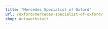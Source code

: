 ```yaml
---
title: "Mercedes Specialist of Oxford"
url: /oxford/mercedes-specialist-of-oxford/
shop: Autowerkstatt
---
```


